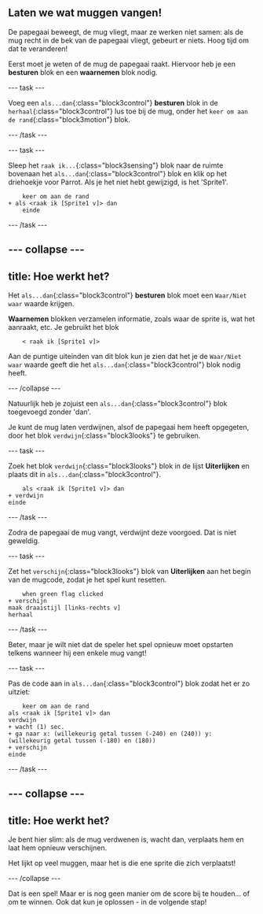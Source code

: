 ## Laten we wat muggen vangen!

De papegaai beweegt, de mug vliegt, maar ze werken niet samen: als de mug recht in de bek van de papegaai vliegt, gebeurt er niets. Hoog tijd om dat te veranderen!

Eerst moet je weten of de mug de papegaai raakt. Hiervoor heb je een **besturen** blok en een **waarnemen** blok nodig.

--- task ---

Voeg een `als...dan`{:class="block3control"} **besturen** blok in de `herhaal`{:class="block3control"} lus toe bij de mug, onder het `keer om aan de rand`{:class="block3motion"} blok.

--- /task ---

--- task ---

Sleep het `raak ik...`{:class="block3sensing"} blok naar de ruimte bovenaan het `als...dan`{:class="block3control"} blok en klik op het driehoekje voor Parrot. Als je het niet hebt gewijzigd, is het 'Sprite1'.

```blocks3
    keer om aan de rand
+ als <raak ik [Sprite1 v]> dan
    einde
```

--- /task ---

--- collapse ---
---
title: Hoe werkt het?
---

Het `als...dan`{:class="block3control"} **besturen** blok moet een `Waar/Niet waar` waarde krijgen.

**Waarnemen** blokken verzamelen informatie, zoals waar de sprite is, wat het aanraakt, etc. Je gebruikt het blok

```blocks3
    < raak ik [Sprite1 v]>
```

Aan de puntige uiteinden van dit blok kun je zien dat het je de `Waar/Niet waar` waarde geeft die het `als...dan`{:class="block3control"} blok nodig heeft.

--- /collapse ---

Natuurlijk heb je zojuist een `als...dan`{:class="block3control"} blok toegevoegd zonder 'dan'.

Je kunt de mug laten verdwijnen, alsof de papegaai hem heeft opgegeten, door het blok `verdwijn`{:class="block3looks"} te gebruiken.

--- task ---

Zoek het blok `verdwijn`{:class="block3looks"} blok in de lijst **Uiterlijken** en plaats dit in `als...dan`{:class="block3control"}.

```blocks3
    als <raak ik [Sprite1 v]> dan
+ verdwijn
einde
```

--- /task ---

Zodra de papegaai de mug vangt, verdwijnt deze voorgoed. Dat is niet geweldig.

--- task ---

Zet het `verschijn`{:class="block3looks"} blok van **Uiterlijken** aan het begin van de mugcode, zodat je het spel kunt resetten.

```blocks3
    when green flag clicked
+ verschijn
maak draaistijl [links-rechts v]
herhaal
```

--- /task ---

Beter, maar je wilt niet dat de speler het spel opnieuw moet opstarten telkens wanneer hij een enkele mug vangt!

--- task ---

Pas de code aan in `als...dan`{:class="block3control"} blok zodat het er zo uitziet:

```blocks3
    keer om aan de rand
als <raak ik [Sprite1 v]> dan
verdwijn
+ wacht (1) sec.
+ ga naar x: (willekeurig getal tussen (-240) en (240)) y: (willekeurig getal tussen (-180) en (180))
+ verschijn
einde
```

--- /task ---

--- collapse ---
---
title: Hoe werkt het?
---

Je bent hier slim: als de mug verdwenen is, wacht dan, verplaats hem en laat hem opnieuw verschijnen.

Het lijkt op veel muggen, maar het is die ene sprite die zich verplaatst!

--- /collapse ---

Dat is een spel! Maar er is nog geen manier om de score bij te houden... of om te winnen. Ook dat kun je oplossen - in de volgende stap!
